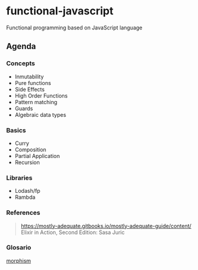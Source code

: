 # functional-javascript

Functional programming based on JavaScript language

## Agenda

### Concepts

* Inmutability
* Pure functions
* Side Effects
* High Order Functions
* Pattern matching
* Guards
* Algebraic data types

### Basics

* Curry
* Composition
* Partial Application
* Recursion

### Libraries

* Lodash/fp
* Rambda

### References

> https://mostly-adequate.gitbooks.io/mostly-adequate-guide/content/
> Elixir in Action, Second Edition: Sasa Juric 

### Glosario

[morphism](https://en.wikipedia.org/wiki/Morphism#:~:text=In%20mathematics%2C%20particularly%20in%20category,in%20much%20of%20contemporary%20mathematics.&text=In%20category%20theory%2C%20morphisms%20are%20sometimes%20also%20called%20arrows.)
